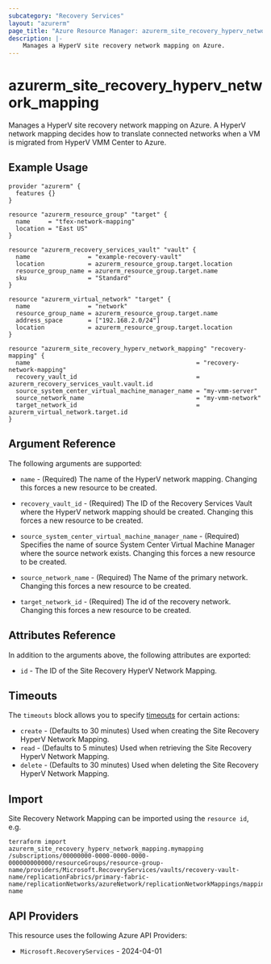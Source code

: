 ```yaml
---
subcategory: "Recovery Services"
layout: "azurerm"
page_title: "Azure Resource Manager: azurerm_site_recovery_hyperv_network_mapping"
description: |-
    Manages a HyperV site recovery network mapping on Azure.
---
```


# azurerm_site_recovery_hyperv_network_mapping

Manages a HyperV site recovery network mapping on Azure. A HyperV network mapping decides how to translate connected networks when a VM is migrated from HyperV VMM Center to Azure.

## Example Usage

```hcl
provider "azurerm" {
  features {}
}

resource "azurerm_resource_group" "target" {
  name     = "tfex-network-mapping"
  location = "East US"
}

resource "azurerm_recovery_services_vault" "vault" {
  name                = "example-recovery-vault"
  location            = azurerm_resource_group.target.location
  resource_group_name = azurerm_resource_group.target.name
  sku                 = "Standard"
}

resource "azurerm_virtual_network" "target" {
  name                = "network"
  resource_group_name = azurerm_resource_group.target.name
  address_space       = ["192.168.2.0/24"]
  location            = azurerm_resource_group.target.location
}

resource "azurerm_site_recovery_hyperv_network_mapping" "recovery-mapping" {
  name                                              = "recovery-network-mapping"
  recovery_vault_id                                 = azurerm_recovery_services_vault.vault.id
  source_system_center_virtual_machine_manager_name = "my-vmm-server"
  source_network_name                               = "my-vmm-network"
  target_network_id                                 = azurerm_virtual_network.target.id
}
```

## Argument Reference

The following arguments are supported:

* `name` - (Required) The name of the HyperV network mapping. Changing this forces a new resource to be created.

* `recovery_vault_id` - (Required) The ID of the Recovery Services Vault where the HyperV network mapping should be created. Changing this forces a new resource to be created.

* `source_system_center_virtual_machine_manager_name` - (Required) Specifies the name of source System Center Virtual Machine Manager where the source network exists. Changing this forces a new resource to be created. 

* `source_network_name` - (Required) The Name of the primary network. Changing this forces a new resource to be created.

* `target_network_id` - (Required) The id of the recovery network. Changing this forces a new resource to be created.

## Attributes Reference

In addition to the arguments above, the following attributes are exported:

* `id` - The ID of the Site Recovery HyperV Network Mapping.

## Timeouts

The `timeouts` block allows you to specify [timeouts](https://www.terraform.io/language/resources/syntax#operation-timeouts) for certain actions:

* `create` - (Defaults to 30 minutes) Used when creating the Site Recovery HyperV Network Mapping.
* `read` - (Defaults to 5 minutes) Used when retrieving the Site Recovery HyperV Network Mapping.
* `delete` - (Defaults to 30 minutes) Used when deleting the Site Recovery HyperV Network Mapping.

## Import

Site Recovery Network Mapping can be imported using the `resource id`, e.g.

```shell
terraform import  azurerm_site_recovery_hyperv_network_mapping.mymapping /subscriptions/00000000-0000-0000-0000-000000000000/resourceGroups/resource-group-name/providers/Microsoft.RecoveryServices/vaults/recovery-vault-name/replicationFabrics/primary-fabric-name/replicationNetworks/azureNetwork/replicationNetworkMappings/mapping-name
```

## API Providers
<!-- This section is generated, changes will be overwritten -->
This resource uses the following Azure API Providers:

* `Microsoft.RecoveryServices` - 2024-04-01

